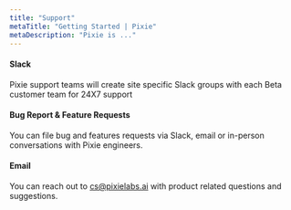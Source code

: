 ```yaml
---
title: "Support"
metaTitle: "Getting Started | Pixie"
metaDescription: "Pixie is ..."
---
```


#### Slack 
Pixie support teams will create site specific Slack groups with each Beta customer team for 24X7 support

#### Bug Report & Feature Requests
You can file bug and features requests via Slack, email or in-person conversations with Pixie engineers. 

#### Email 
You can reach out to <cs@pixielabs.ai> with product related questions and suggestions.